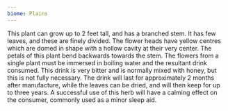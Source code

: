 ```yaml
---
biome: Plains
---
```

This plant can grow up to 2 feet tall, and has a branched stem. It has few leaves, and these are finely divided. The flower heads have yellow centres which are domed in shape with a hollow cavity at their very center. The petals of this plant bend backwards towards the stem. The flowers from a single plant must be immersed in boiling water and the resultant drink consumed. This drink is very bitter and is normally mixed with honey, but this is not fully necessary. The drink will last for approximately 2 months after manufacture, while the leaves can be dried, and will then keep for up to three years. A successful use of this herb will have a calming effect on the consumer, commonly used as a minor sleep aid. 

